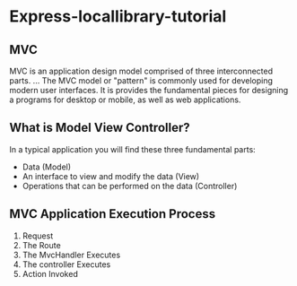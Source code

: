 # Express-locallibrary-tutorial


## MVC

MVC is an application design model comprised of three interconnected parts. ... The MVC model or "pattern" is commonly used for developing modern user interfaces. It is provides the fundamental pieces for designing a programs for desktop or mobile, as well as web applications.

## What is Model View Controller?
In a typical application you will find these three fundamental parts:

- Data (Model) 
- An interface to view and modify the data (View) 
- Operations that can be performed on the data (Controller)

## MVC Application Execution Process
1. Request
1. The Route
1. The MvcHandler Executes
1. The controller Executes
1. Action Invoked
